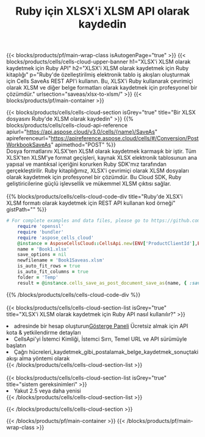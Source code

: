 ﻿---
title:  Ruby için XLSX'i XLSM API olarak kaydedin
description:  Microsoft Excel ve OpenOffice Hesaplama için Bulut API'leri ve SDK'lar Elektronik tabloyu diğer biçim dosyasına dönüştürün.
url: /tr/ruby/saveas/xlsx-to-xlsm/
---
{{< blocks/products/pf/main-wrap-class isAutogenPage="true" >}}
{{< blocks/products/cells/cells-cloud-upper-banner h1="XLSX\'i XLSM olarak kaydetmek için Ruby API" h2="XLSX\'i XLSM olarak kaydetmek için Ruby kitaplığı" p="Ruby\'de özelleştirilmiş elektronik tablo iş akışları oluşturmak için Cells SaveAs REST API\'i kullanın. Bu, XLSX\'i Ruby kullanarak çevrimiçi olarak XLSM ve diğer belge formatları olarak kaydetmek için profesyonel bir çözümdür." urlsection="saveas/xlsx-to-xlsm/" >}}
{{< blocks/products/pf/main-container >}}

{{< blocks/products/cells/cells-cloud-section isGrey="true" title="Bir XLSX dosyasını Ruby\'de XLSM olarak kaydedin" >}}
{{% blocks/products/cells/cells-cloud-api-reference apiurl="https://api.aspose.cloud/v3.0/cells/{name}/SaveAs" apireferenceurl="https://apireference.aspose.cloud/cells/#/Conversion/PostWorkbookSaveAs" apimethod="POST" %}}
<br/>
Dosya formatlarını XLSX'ten XLSM olarak kaydetmek karmaşık bir iştir. Tüm XLSX'ten XLSM'ye format geçişleri, kaynak XLSX elektronik tablosunun ana yapısal ve mantıksal içeriğini korurken Ruby SDK'mız tarafından gerçekleştirilir. Ruby kitaplığımız, XLSX'i çevrimiçi olarak XLSM dosyaları olarak kaydetmek için profesyonel bir çözümdür. Bu Cloud SDK, Ruby geliştiricilerine güçlü işlevsellik ve mükemmel XLSM çıktısı sağlar.
<br/>
<br/>
{{% blocks/products/cells/cells-cloud-code-div title="Ruby\'de XLSX\'i XLSM formatı olarak kaydetmek için REST API kullanan kod örneği" gistPath="" %}}
  
```ruby
# For complete examples and data files, please go to https://github.com/aspose-cells-cloud/aspose-cells-cloud-ruby/
    require 'openssl'
    require 'bundler'
    require 'aspose_cells_cloud'
    @instance = AsposeCellsCloud::CellsApi.new(ENV['ProductClientId'],ENV['ProductClientSecret'])
    name = 'Book1.xlsx'
    save_options = nil
    newfilename = 'Book1Saveas.xlsm'
    is_auto_fit_rows = true
    is_auto_fit_columns = true
    folder = 'Temp'
    result = @instance.cells_save_as_post_document_save_as(name, { :save_options=>save_options, :newfilename=>(folder+"/"+newfilename), :is_auto_fit_rows=>is_auto_fit_rows, :is_auto_fit_columns=>is_auto_fit_columns, :folder=>folder})
```
  
{{% /blocks/products/cells/cells-cloud-code-div %}}
<br/>
<br/>
{{< blocks/products/cells/cells-cloud-section-list isGrey="true" title="XLSX\'i XLSM olarak kaydetmek için Ruby API nasıl kullanılır?" >}}
<li> adresinde bir hesap oluşturun<a href="https://dashboard.aspose.cloud/">Gösterge Paneli</a> Ücretsiz almak için API kota & yetkilendirme detayları</li>
<li>CellsApi'yi İstemci Kimliği, İstemci Sırrı, Temel URL ve API sürümüyle başlatın</li>
<li>Çağrı hücreleri_kaydetmek_gibi_postalamak_belge_kaydetmek_sonuçtaki akışı alma yöntemi olarak</li>
{{< /blocks/products/cells/cells-cloud-section-list >}}
<br/>
<br/>
{{< blocks/products/cells/cells-cloud-section-list isGrey="true" title="sistem gereksinimleri" >}}
<li>Yakut 2.5 veya daha yenisi</li>
{{< /blocks/products/cells/cells-cloud-section-list >}}

{{< /blocks/products/cells/cells-cloud-section >}}

{{< /blocks/products/pf/main-container >}}
{{< /blocks/products/pf/main-wrap-class >}}
